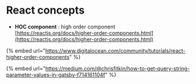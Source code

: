 # React concepts

* **HOC component** : high order component [https://reactjs.org/docs/higher-order-components.html](https://reactjs.org/docs/higher-order-components.html)

{% embed url="https://www.digitalocean.com/community/tutorials/react-higher-order-components" %}

{% embed url="https://medium.com/@chrisfitkin/how-to-get-query-string-parameter-values-in-gatsby-f714161104f" %}



